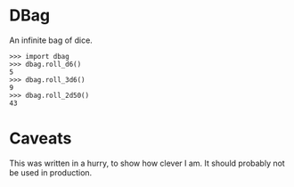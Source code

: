 # DBag

An infinite bag of dice.

```python3
>>> import dbag
>>> dbag.roll_d6()
5
>>> dbag.roll_3d6()
9
>>> dbag.roll_2d50()
43
```

# Caveats

This was written in a hurry, to show how clever I am. It should probably not be used in production.